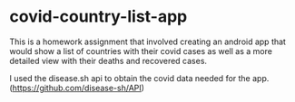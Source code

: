 # covid-country-list-app
This is a homework assignment that involved creating an android app that would show a list of countries with their covid cases as well as a more detailed view with their deaths and recovered cases.

I used the disease.sh api to obtain the covid data needed for the app. (https://github.com/disease-sh/API)
